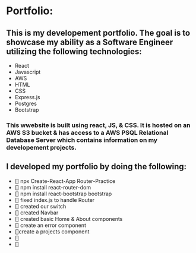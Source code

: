 
# Portfolio:
## This is my developement portfolio. The goal is to showcase my ability as a Software Engineer utilizing the following technologies:
* React
* Javascript
* AWS
* HTML
* CSS
* Express.js
* Postgres
* Bootstrap


### This wwebsite is built using react, JS, & CSS. It is hosted on an AWS S3 bucket & has access to a AWS PSQL Relational Database Server which contains information on my developement projects.



## I developed my portfolio by doing the following:
* [] npx Create-React-App Router-Practice
* [] npm install react-router-dom
* [] npm install react-bootstrap bootstrap
* [] fixed index.js to handle Router
* [] created our switch
* [] created Navbar
* [] created basic Home & About components
* [] create an error component
* []create a projects component
* []
* []